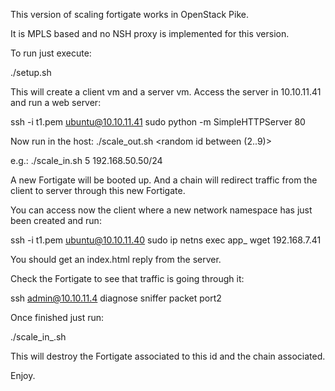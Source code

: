 This version of scaling fortigate works in OpenStack Pike.

It is MPLS based and no NSH proxy is implemented for this version.

To run just execute:

./setup.sh

This will create a client vm and a server vm.
Access the server in 10.10.11.41 and run a web server:

ssh -i t1.pem ubuntu@10.10.11.41
sudo python -m SimpleHTTPServer 80

Now run in the host:
./scale_out.sh <random id between (2..9)> <CIDR of the new client>

e.g.:
./scale_in.sh 5 192.168.50.50/24

A new Fortigate will be booted up. And a chain will redirect traffic from the
client to server through this new Fortigate.

You can access now the client where a new network namespace 
has just been created and run:

ssh -i t1.pem ubuntu@10.10.11.40
sudo ip netns exec app_<id> wget 192.168.7.41

You should get an index.html reply from the server.

Check the Fortigate to see that traffic is going through it:

ssh admin@10.10.11.4<id>
diagnose sniffer packet port2

Once finished just run:

./scale_in_<id>.sh

This will destroy the Fortigate associated to this id and the chain associated.

Enjoy.
